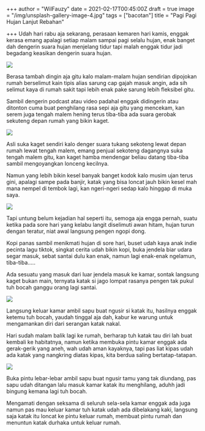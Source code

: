 +++
author = "WilFauzy"
date = 2021-02-17T00:45:00Z
draft = true
image = "/img/unsplash-gallery-image-4.jpg"
tags = ["bacotan"]
title = "Pagi Pagi Hujan Lanjut Rebahan"

+++
Udah hari rabu aja sekarang, perasaan kemaren hari kamis, enggak kerasa emang apalagi setiap malam sampai pagi selalu hujan, enak banget dah dengerin suara hujan menjelang tidur tapi malah enggak tidur jadi begadang keasikan dengerin suara hujan.

![](/img/img_20200516_070025.jpg)

Berasa tambah dingin aja gitu kalo malam-malam hujan sendirian dipojokan rumah berselimut kain tipis alias sarung cap gajah masuk angin, ada sih selimut kaya di rumah sakit tapi lebih enak pake sarung lebih fleksibel gitu.

Sambil dengerin podcast atau video padahal enggak didingerin atau ditonton cuma buat penghilang rasa sepi aja gitu yang mencekam, kan serem juga tengah malem hening terus tiba-tiba ada suara gerobak sekuteng depan rumah yang bikin kaget.

![](/img/img_20200514_163132.jpg)

Asli suka kaget sendiri kalo denger suara tukang sekoteng lewat depan rumah lewat tengah malem, emang penjual sekoteng dagangnya suka tengah malem gitu, kan kaget hamba mendengar beliau datang tiba-tiba sambil mengoyangkan lonceng kecilnya.

Namun yang lebih bikin kesel banyak banget kodok kalo musim ujan terus gini, apalagi sampe pada banjir, katak yang bisa loncat jauh bikin kesel mah mana nempel di tembok lagi, kan ngeri-ngeri sedap kalo hinggap di muka saya.

![](/img/img_20200513_220606.jpg)

Tapi untung belum kejadian hal seperti itu, semoga aja engga pernah, suatu ketika pada sore hari yang kelabu langit diselimuti awan hitam, hujan turun dengan teratur, niat awal langsung pengen ngopi dong.

Kopi panas sambil menikmati hujan di sore hari, buset udah kaya anak indie pecinta lagu tiktok, singkat cerita udah bikin kopi, buka jendela biar udara segar masuk, sebat santai dulu kan enak, namun lagi enak-enak ngelamun, tiba-tiba..... 

Ada sesuatu yang masuk dari luar jendela masuk ke kamar, sontak langsung kaget bukan main, ternyata katak si jago lompat rasanya pengen tak pukul tuh bocah ganggu orang lagi santai. 

![](/img/img_20200502_123005.jpg)

Langsung keluar kamar ambil sapu buat ngusir si katak itu, hasilnya enggak ketemu tuh bocah, yaudah tinggal aja dah, kabur ke warung untuk mengamankan diri dari serangan katak nakal. 

Hari sudah malam balik lagi ke rumah, berharap tuh katak tau diri lah buat kembali ke habitatnya, namun ketika membuka pintu kamar enggak ada gerak-gerik yang aneh, wah udah aman kayaknya, tapi pas liat kipas udah ada katak yang nangkring diatas kipas, kita berdua saling bertatap-tatapan. 

![](/img/img_20200622_194204.jpg)

Buka pintu lebar-lebar ambil sapu buat ngusir tamu yang tak diundang, pas sapu udah ditangan lalu masuk kamar katak itu menghilang, aduhh jadi bingung kemana lagi tuh bocah. 

Mengamati dengan seksama di seluruh sela-sela kamar enggak ada juga namun pas mau keluar kamar tuh katak udah ada dibelakang kaki, langsung saja katak itu loncat ke pintu keluar rumah, membuat pintu rumah dan menuntun katak durhaka untuk keluar rumah. 